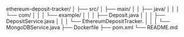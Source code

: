 ethereum-deposit-tracker/
│
├── src/
│   ├── main/
│   │   ├── java/
│   │   │   └── com/
│   │   │       └── example/
│   │   │           ├── Deposit.java
│   │   │           ├── DepositService.java
│   │   │           └── EthereumDepositTracker.
│   │   │           └── MongoDBService.java
├── Dockerfile
├── pom.xml
└── README.md
